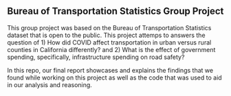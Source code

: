 ## Bureau of Transportation Statistics Group Project

This group project was based on the Bureau of Transportation Statistics dataset that is open to the public. This project attemps to answers the question of 1) How did COVID affect transportation in urban versus rural counties in California differently?
and 2) What is the effect of government spending, specifically, infrastructure spending on road safety?

In this repo, our final report showcases and explains the findings that we found while working on this project as well as the code that was used to aid in our analysis and reasoning.
